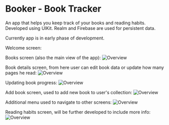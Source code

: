 # Booker - Book Tracker

An app that helps you keep track of your books and reading habits.
Developed using UIKit.
Realm and Firebase are used for persistent data.

Currently app is in early phase of development.

Welcome screen:


Books screen (also the main view of the app):
![Overview](Booker%20-%20Book%20Tracker/docs/screenshots/screenshot1.png)

Book details screen, from here user can edit book data or update how many pages he read:
![Overview](Booker%20-%20Book%20Tracker/docs/screenshots/screenshot2.png)

Updating book progress:
![Overview](Booker%20-%20Book%20Tracker/docs/screenshots/screenshot3.png)

Add book screen, used to add new book to user's collection:
![Overview](Booker%20-%20Book%20Tracker/docs/screenshots/screenshot4.png)

Additional menu used to navigate to other screens:
![Overview](Booker%20-%20Book%20Tracker/docs/screenshots/screenshot5.png)

Reading habits screen, will be further developed to include more info:
![Overview](Booker%20-%20Book%20Tracker/docs/screenshots/screenshot6.png)
